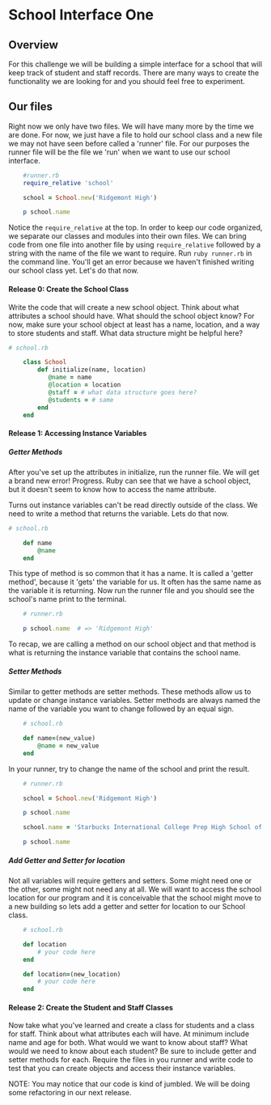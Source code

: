 # School Interface One

## Overview

For this challenge we will be building a simple interface for a school that will keep track of student and staff records. There are many ways to create the functionality we are looking for and you should feel free to experiment. 

## Our files 
Right now we only have two files. We will have many more by the time we are done. For now, we just have a file to hold our school class and a new file we may not have seen before called a 'runner' file. For our purposes the runner file will be the file we 'run' when we want to use our school interface. 

```Ruby 
    #runner.rb
    require_relative 'school'

    school = School.new('Ridgemont High') 

    p school.name
```
Notice the `require_relative` at the top. In order to keep our code organized, we separate our classes and modules into their own files. We can bring code from one file into another file by using `require_relative` followed by a string with the name of the file we want to require. Run `ruby runner.rb` in the command line. You'll get an error because we haven't finished writing our school class yet. Let's do that now. 

#### Release 0: Create the School Class

Write the code that will create a new school object.
Think about what attributes a school should have. What should the school object know? For now, make sure your school object at least has a name, location, and a way to store students and staff. What data structure might be helpful here? 

```Ruby
# school.rb

    class School
        def initialize(name, location)
           @name = name
           @location = location 
           @staff = # what data structure goes here?
           @students = # same
        end 
    end 
```
#### Release 1: Accessing Instance Variables 

##### Getter Methods
After you've set up the attributes in initialize, run the runner file. We will get a brand new error! Progress. Ruby can see that we have a school object, but it doesn't seem to know how to access the name attribute.  

Turns out instance variables can't be read directly outside of the class. We need to write a method that returns the variable. Lets do that now. 

```Ruby
# school.rb

    def name
        @name
    end
```
This type of method is so common that it has a name. It is called a 'getter method', because it 'gets' the variable for us. It often has the same name as the variable it is returning. Now run the runner file and you should see the school's name print to the terminal. 

```Ruby
    # runner.rb 

    p school.name  # => 'Ridgemont High'
```
To recap, we are calling a method on our school object and that method is what is returning the instance variable that contains the school name. 

##### Setter Methods
Similar to getter methods are setter methods. These methods allow us to update or change instance variables. Setter methods are always named the name of the variable you want to change followed by an equal sign. 

```Ruby 
    # school.rb

    def name=(new_value)
        @name = new_value
    end 
```

In your runner, try to change the name of the school and print the result. 

```Ruby 
    # runner.rb

    school = School.new('Ridgemont High') 

    p school.name

    school.name = 'Starbucks International College Prep High School of Science and Technology Sponsored by Old Spice' 

    p school.name
```

##### Add Getter and Setter for location
Not all variables will require getters and setters. Some might need one or the other, some might not need any at all. We will want to access the school location for our program and it is conceivable that the school might move to a new building so lets add a getter and setter for location to our School class. 
```Ruby
    # school.rb 

    def location
        # your code here
    end 

    def location=(new_location)
        # your code here
    end
```
#### Release 2: Create the Student and Staff Classes

Now take what you've learned and create a class for students and a class for staff. Think about what attributes each will have. At minimum include name and age for both. What would we want to know about staff? What would we need to know about each student? Be sure to include getter and setter methods for each. Require the files in you runner and write code to test that you can create objects and access their instance variables. 

NOTE: You may notice that our code is kind of jumbled. We will be doing some refactoring in our next release. 

